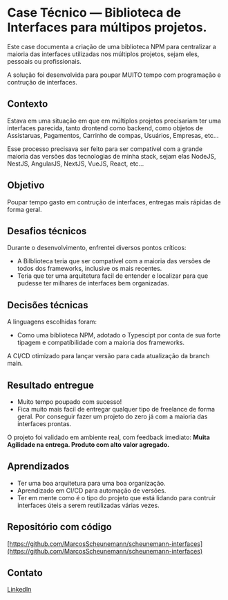 # Case Técnico — Biblioteca de Interfaces para múltipos projetos.

Este case documenta a criação de uma biblioteca NPM para centralizar a maioria das interfaces utilizadas nos múltiplos projetos, sejam eles, pessoais ou profissionais.  

A solução foi desenvolvida para poupar MUITO tempo com programação e contrução de interfaces.  

## Contexto

Estava em uma situação em que em múltiplos projetos precisariam ter uma interfaces parecida, tanto drontend como backend, como objetos de Assistaruas, Pagamentos, Carrinho de compas, Usuários, Empresas, etc...  

Esse processo precisava ser feito para ser compatível com a grande maioria das versões das tecnologias de minha stack, sejam elas NodeJS, NestJS, AngularJS, NextJS, VueJS, React, etc...  

## Objetivo

Poupar tempo gasto em contrução de interfaces, entregas mais rápidas de forma geral.  

## Desafios técnicos

Durante o desenvolvimento, enfrentei diversos pontos críticos:  

- A Bilblioteca teria que ser compatível com a maioria das versões de todos dos frameworks, inclusive os mais recentes.  
- Teria que ter uma arquitetura facil de entender e localizar para que pudesse ter milhares de interfaces bem organizadas.  

## Decisões técnicas

A linguagens escolhidas foram: 
- Como uma biblioteca NPM, adotado o Typescipt por conta de sua forte tipagem e compatíbilidade com a maioria dos frameworks.

A CI/CD otimizado para lançar versão para cada atualização da branch main.

## Resultado entregue

- Muito tempo poupado com sucesso!
- Fica muito mais facil de entregar qualquer tipo de freelance de forma geral. Por conseguir fazer um projeto do zero já com a maioria das interfaces prontas.  

O projeto foi validado em ambiente real, com feedback imediato: **Muita Agilidade na entrega. Produto com alto valor agregado.**

## Aprendizados

- Ter uma boa arquitetura para uma boa organização.  
- Aprendizado em CI/CD para automação de versões.
- Ter em mente como é o tipo do projeto que está lidando para contruir interfaces úteis a serem reutilizadas várias vezes.

## Repositório com código

[https://github.com/MarcosScheunemann/scheunemann-interfaces](https://github.com/MarcosScheunemann/scheunemann-interfaces)

## Contato

[LinkedIn](https://www.linkedin.com/in/marcos-vergueiro/)
